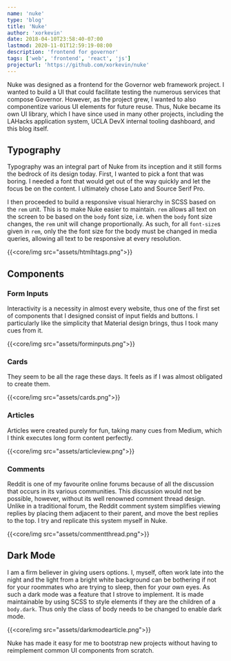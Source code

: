 ```yaml
---
name: 'nuke'
type: 'blog'
title: 'Nuke'
author: 'xorkevin'
date: 2018-04-10T23:58:40-07:00
lastmod: 2020-11-01T12:59:19-08:00
description: 'frontend for governor'
tags: ['web', 'frontend', 'react', 'js']
projecturl: 'https://github.com/xorkevin/nuke'
---
```


Nuke was designed as a frontend for the Governor web framework project. I
wanted to build a UI that could facilitate testing the numerous services that
compose Governor. However, as the project grew, I wanted to also componentize
various UI elements for future reuse. Thus, Nuke became its own UI library,
which I have since used in many other projects, including the LAHacks
application system, UCLA DevX internal tooling dashboard, and this blog itself.

## Typography

Typography was an integral part of Nuke from its inception and it still forms
the bedrock of its design today. First, I wanted to pick a font that was
boring. I needed a font that would get out of the way quickly and let the focus
be on the content. I ultimately chose Lato and Source Serif Pro.

I then proceeded to build a responsive visual hierarchy in SCSS based on the
`rem` unit. This is to make Nuke easier to maintain. `rem` allows all text on
the screen to be based on the `body` font size, i.e. when the `body` font size
changes, the `rem` unit will change proportionally. As such, for all
`font-size`s given in `rem`, only the the font size for the body must be
changed in media queries, allowing all text to be responsive at every
resolution.

{{<core/img src="assets/htmlhtags.png">}}

## Components

### Form Inputs

Interactivity is a necessity in almost every website, thus one of the first set
of components that I designed consist of input fields and buttons. I
particularly like the simplicity that Material design brings, thus I took many
cues from it.

{{<core/img src="assets/forminputs.png">}}

### Cards

They seem to be all the rage these days. It feels as if I was almost obligated
to create them.

{{<core/img src="assets/cards.png">}}

### Articles

Articles were created purely for fun, taking many cues from Medium, which I
think executes long form content perfectly.

{{<core/img src="assets/articleview.png">}}

### Comments

Reddit is one of my favourite online forums because of all the discussion that
occurs in its various communities. This discussion would not be possible,
however, without its well renowned comment thread design. Unlike in a
traditional forum, the Reddit comment system simplifies viewing replies by
placing them adjacent to their parent, and move the best replies to the top. I
try and replicate this system myself in Nuke.

{{<core/img src="assets/commentthread.png">}}

## Dark Mode

I am a firm believer in giving users options. I, myself, often work late into
the night and the light from a bright white background can be bothering if not
for your roommates who are trying to sleep, then for your own eyes. As such a
dark mode was a feature that I strove to implement. It is made maintainable by
using SCSS to style elements if they are the children of a `body.dark`. Thus
only the class of body needs to be changed to enable dark mode.

{{<core/img src="assets/darkmodearticle.png">}}

Nuke has made it easy for me to bootstrap new projects without having to
reimplement common UI components from scratch.
